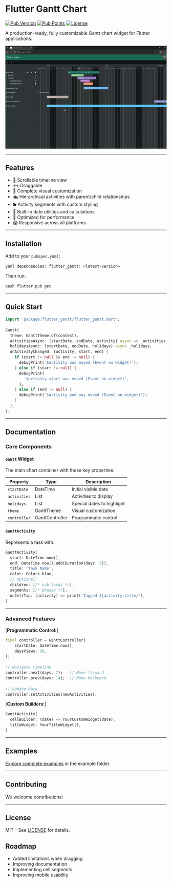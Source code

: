 # Flutter Gantt Chart

[![Pub Version](https://img.shields.io/pub/v/flutter_gantt)](https://pub.dev/packages/flutter_gantt) [![Pub Points](https://img.shields.io/pub/points/flutter_gantt)](https://pub.dev/packages/flutter_gantt/score) [![License](https://img.shields.io/github/license/insideapp-srl/flutter_gantt)](https://github.com/insideapp-srl/flutter_gantt/blob/main/LICENSE)

A production-ready, fully customizable Gantt chart widget for Flutter applications.

![Gantt Chart Demo](https://raw.githubusercontent.com/insideapp-srl/flutter_gantt/main/doc/static/img/preview.gif)

---

## Features

- 💓 Scrollable timeline view
- ↔  Draggable
- 🎈 Complete visual customization
- 🛳  Hierarchical activities with parent/child relationships
- 🙳  Activity segments with custom styling
- 👅 Built-in date utilities and calculations
- 🚀 Optimized for performance
- 😱 Responsive across all platforms

---

## Installation

Add to your `pubspec.yaml`:

`yaml
dependencies:
  flutter_gantt: <latest-version>
`

Then run:

`bash
flutter pub get
`

---

## Quick Start

```dart
import 'package:flutter_gantt/flutter_gantt.dart';

Gantt(
  theme: GanttTheme.of(context),
  activitiesAsync: (startDate, endDate, activity) async => _activities,
  holidaysAsync: (startDate, endDate, holidays) async _holidays,
  onActivityChanged: (activity, start, end) {
    if (start != null && end != null) {
      debugPrint('$activity was moved (Event on widget)');
    } else if (start != null) {
      debugPrint(
        '$activity start was moved (Event on widget)',
      );
    } else if (end != null) {
      debugPrint('$activity end was moved (Event on widget)');
    }
  },
),
```

---

## Documentation

### Core Components

#### `Gantt` Widget

The main chart container with these key properties:

| Property     | Type                   | Description                |
|--------------|------------------------|----------------------------|
| `startDate`  | DateTime               | Initial visible date       |
| `activities` | List<GanttActivity>    | Activities to display      |
| `holidays`   | List<GanttDateHoliday> | Special dates to highlight |
| `theme`      | GanttTheme             | Visual customization       |
| `controller` | GanttController        | Programmatic control       |

#### `GanttActivity`

Represents a task with:

```dart
GanttActivity(
  start: DateTime.now(),
  end: DateTime.now().add(Duration(days: 5)),
  title: 'Task Name',
  color: Colors.blue,
  // Optional:
  children: [/* sub-tasks */],
  segments: [/* phases */],
  onCellTap: (activity) => print('Tapped ${activity.title}'),
)
```

---

### Advanced Features

[**Programmatic Control:**]

```dart
final controller = GanttController(
    startDate: DateTime.now(),
    daysViews: 30,
);

// Navigate timeline
controller.next(days: 7);   // Move forward
controller.prev(days: 14);  // Move backward

// Update data
controller.setActivities(newActivities);
```

[**Custom Builders:**]

```dart
GanttActivity(
  cellBuilder: (date) => YourCustomWidget(date),
  titleWidget: YourTitleWidget(),
)
```

---

## Examples

[Explore complete examples](https://github.com/insideapp-srl/flutter_gantt/tree/main/example) in the example folder.

---

## Contributing

We welcome contributions!

---

## License

MIT – See [LICENSE](LICENSE) for details.

## Roadmap

- Added limitations when dragging
- Improving documentation
- Implementing cell segments
- Improving mobile usability
